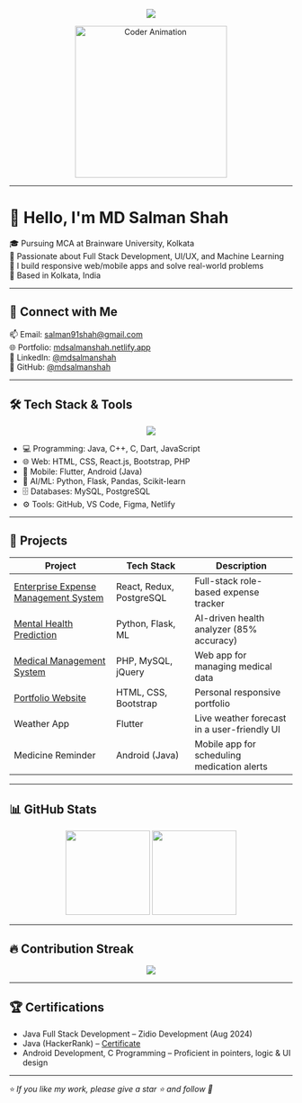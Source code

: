 <p align="center">
  <img src="https://readme-typing-svg.demolab.com/?lines=Hi,+I'm+Salman+Shah!;MCA+Student+@Brainware;Full+Stack+Developer;ML+Enthusiast;Let's+Build+Amazing+Things!&center=true&size=25" />
</p>

<p align="center">
  <img src="https://media.giphy.com/media/qgQUggAC3Pfv687qPC/giphy.gif" width="270" alt="Coder Animation" />
</p>

---

# 👋 Hello, I'm MD Salman Shah

🎓 Pursuing MCA at Brainware University, Kolkata  
🧠 Passionate about Full Stack Development, UI/UX, and Machine Learning  
🚀 I build responsive web/mobile apps and solve real-world problems  
📍 Based in Kolkata, India

---

## 💼 Connect with Me

📫 Email: [salman91shah@gmail.com](mailto:salman91shah@gmail.com)  
🌐 Portfolio: [mdsalmanshah.netlify.app](https://mdsalmanshah.netlify.app)  
🔗 LinkedIn: [@mdsalmanshah](https://www.linkedin.com/in/mdsalmanshah)  
🐙 GitHub: [@mdsalmanshah](https://github.com/mdsalmanshah)

---

## 🛠 Tech Stack & Tools

<p align="center">
  <img src="https://skillicons.dev/icons?i=java,cpp,python,c,html,css,js,react,flutter,dart,php,mysql,postgres,git,vscode" />
</p>

- 💻 Programming: Java, C++, C, Dart, JavaScript  
- 🌐 Web: HTML, CSS, React.js, Bootstrap, PHP  
- 📱 Mobile: Flutter, Android (Java)  
- 🧠 AI/ML: Python, Flask, Pandas, Scikit-learn  
- 🗄️ Databases: MySQL, PostgreSQL  
- ⚙️ Tools: GitHub, VS Code, Figma, Netlify

---

## 🚀 Projects

| Project | Tech Stack | Description |
|--------|-------------|-------------|
| [Enterprise Expense Management System](https://myeems.netlify.app) | React, Redux, PostgreSQL | Full-stack role-based expense tracker |
| [Mental Health Prediction](https://github.com/mdsalmanshah/Mental-Health-Prediction) | Python, Flask, ML | AI-driven health analyzer (85% accuracy) |
| [Medical Management System](https://github.com/mdsalmanshah/medical-Management-System) | PHP, MySQL, jQuery | Web app for managing medical data |
| [Portfolio Website](https://mdsalmanshah.netlify.app) | HTML, CSS, Bootstrap | Personal responsive portfolio |
| Weather App | Flutter | Live weather forecast in a user-friendly UI |
| Medicine Reminder | Android (Java) | Mobile app for scheduling medication alerts |

---

## 📊 GitHub Stats

<p align="center">
  <img src="https://github-readme-stats.vercel.app/api?username=mdsalmanshah&show_icons=true&theme=tokyonight" height="150" />
  <img src="https://github-readme-stats.vercel.app/api/top-langs/?username=mdsalmanshah&layout=compact&theme=tokyonight" height="150" />
</p>

---

## 🔥 Contribution Streak

<p align="center">
  <img src="https://streak-stats.demolab.com?user=mdsalmanshah&theme=tokyonight&hide_border=true" />
</p>

---

## 🏆 Certifications

- Java Full Stack Development – Zidio Development (Aug 2024)  
- Java (HackerRank) – [Certificate](https://www.hackerrank.com/certificates/19bf212f39ef)  
- Android Development, C Programming – Proficient in pointers, logic & UI design

---

⭐ _If you like my work, please give a star ⭐ and follow 🙌_

